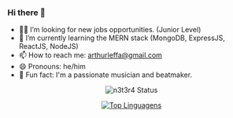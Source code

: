 ### Hi there 👋

- 👨‍💻 I’m looking for new jobs opportunities. (Junior Level)
- 🌱 I’m currently learning the MERN stack (MongoDB, ExpressJS, ReactJS, NodeJS)
- 📫 How to reach me: arthurleffa@gmail.com
- 😄 Pronouns: he/him
- 🎵 Fun fact: I'm a passionate musician and beatmaker. 

<div align="center"> 

![n3t3r4 Status](https://github-readme-stats.vercel.app/api?username=n3t3r4&show_icons=true&theme=dark)

[![Top Linguagens](https://github-readme-stats.vercel.app/api/top-langs/?username=n3t3r4&layout=compact&theme=dark)](https://github.com/n3t3r4/github-readme-stats)
</div>
